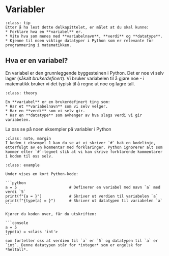 # Variabler

```{admonition} Læringsmål: variabler
:class: tip
Etter å ha lest dette delkapittelet, er målet at du skal kunne:
* Forklare hva en **variabel** er.
* Vite hva som menes med **variabelnavn**, **verdi** og **datatype**.
* Kjenne til noen viktige datatyper i Python som er relevante for programmering i matematikken.
```


## Hva er en variabel? 

En variabel er den grunnleggende byggesteinen i Python. Det er noe vi selv lager (såkalt *brukerdefinert*). Vi bruker variabelen til å gjøre noe - i matematikk bruker vi det typisk til å regne ut noe og lagre tall. 


````{admonition} Variabel i Python
:class: theory

En **variabel** er en brukerdefinert ting som:
* Har et **variabelnavn** som vi selv velger.
* Har en **verdi** som vi selv gir.
* Har en **datatype** som avhenger av hva slags verdi vi gir variabelen.
````

La oss se på noen eksempler på variabler i Python

```{admonition} #-tegnet
:class: note, margin
I koden i eksempel 1 kan du se at vi skriver `#` bak en kodelinje, etterfulgt av en kommentar med forklaringer. Python ignorerer alt som kommer etter `#`-tegnet slik at vi kan skrive forklarende kommentarer i koden til oss selv. 
```

````{admonition} Eksempel 1: variabler
:class: example

Under vises en kort Python-kode: 

```python
a = 5                       # Definerer en variabel med navn `a` med verdi `5`
print(f"{a = }")            # Skriver ut verdien til variabelen `a`
print(f"{type(a) = }")      # Skriver ut datatypen til variabelen `a`
```

Kjører du koden over, får du utskriften:

```console
a = 5
type(a) = <class 'int'>
```
som forteller oss at verdien til `a` er `5` og datatypen til `a` er `int`. Denne datatypen står for *integer* som er engelsk for *heltall*. 
````